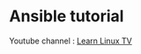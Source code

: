 # Ansible tutorial

Youtube channel : [Learn Linux TV](https://www.youtube.com/playlist?list=PLT98CRl2KxKEUHie1m24-wkyHpEsa4Y70 )

